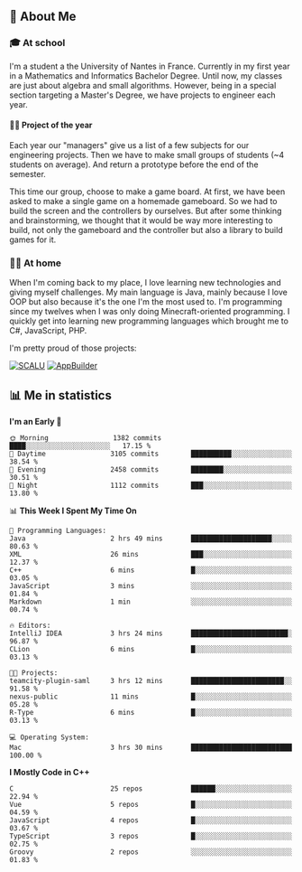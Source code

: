 ## 👀 About Me

### 🎓 At school

I'm a student a the University of Nantes in France. Currently in my first year in a Mathematics and Informatics Bachelor Degree. Until now, my classes are just about algebra and small algorithms. However, being in a special section targeting a Master's Degree, we have projects to engineer each year. 

#### 🔧🔬 Project of the year

Each year our "managers" give us a list of a few subjects for our engineering projects. Then we have to make small groups of students (~4 students on average). And return a prototype before the end of the semester.

This time our group, choose to make a game board. At first, we have been asked to make a single game on a homemade gameboard. So we had to build the screen and the controllers by ourselves. 
But after some thinking and brainstorming, we thought that it would be way more interesting to build, not only the gameboard and the controller but also a library to build games for it.

### 👨‍💻 At home

When I'm coming back to my place, I love learning new technologies and giving myself challenges. My main language is Java, mainly because I love OOP but also because it's the one I'm the most used to. I'm programming since my twelves when I was only doing Minecraft-oriented programming.  I quickly get into learning new programming languages which brought me to C#, JavaScript, PHP. 

I'm pretty proud of those projects:

[![SCALU](https://github-readme-stats.vercel.app/api/pin?username=renardfute&repo=SCALU)](https://github.com/renardfute/scalu)
[![AppBuilder](https://github-readme-stats.vercel.app/api/pin?username=pulsedev2&repo=AppBuilder)](https://github.com/pulsedev2/AppBuilder)

## 📊 Me in statistics
<!--START_SECTION:waka-->
**I'm an Early 🐤** 

```text
🌞 Morning                1382 commits        ████░░░░░░░░░░░░░░░░░░░░░   17.15 % 
🌆 Daytime                3105 commits        ██████████░░░░░░░░░░░░░░░   38.54 % 
🌃 Evening                2458 commits        ████████░░░░░░░░░░░░░░░░░   30.51 % 
🌙 Night                  1112 commits        ███░░░░░░░░░░░░░░░░░░░░░░   13.80 % 
```


📊 **This Week I Spent My Time On** 

```text
💬 Programming Languages: 
Java                     2 hrs 49 mins       ████████████████████░░░░░   80.63 % 
XML                      26 mins             ███░░░░░░░░░░░░░░░░░░░░░░   12.37 % 
C++                      6 mins              █░░░░░░░░░░░░░░░░░░░░░░░░   03.05 % 
JavaScript               3 mins              ░░░░░░░░░░░░░░░░░░░░░░░░░   01.84 % 
Markdown                 1 min               ░░░░░░░░░░░░░░░░░░░░░░░░░   00.74 % 

🔥 Editors: 
IntelliJ IDEA            3 hrs 24 mins       ████████████████████████░   96.87 % 
CLion                    6 mins              █░░░░░░░░░░░░░░░░░░░░░░░░   03.13 % 

🐱‍💻 Projects: 
teamcity-plugin-saml     3 hrs 12 mins       ███████████████████████░░   91.58 % 
nexus-public             11 mins             █░░░░░░░░░░░░░░░░░░░░░░░░   05.28 % 
R-Type                   6 mins              █░░░░░░░░░░░░░░░░░░░░░░░░   03.13 % 

💻 Operating System: 
Mac                      3 hrs 30 mins       █████████████████████████   100.00 % 
```

**I Mostly Code in C++** 

```text
C                        25 repos            ██████░░░░░░░░░░░░░░░░░░░   22.94 % 
Vue                      5 repos             █░░░░░░░░░░░░░░░░░░░░░░░░   04.59 % 
JavaScript               4 repos             █░░░░░░░░░░░░░░░░░░░░░░░░   03.67 % 
TypeScript               3 repos             █░░░░░░░░░░░░░░░░░░░░░░░░   02.75 % 
Groovy                   2 repos             ░░░░░░░░░░░░░░░░░░░░░░░░░   01.83 % 
```




<!--END_SECTION:waka-->
